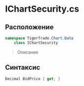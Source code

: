 
# IChartSecurity.cs
## Расположение
```csharp
namespace TigerTrade.Chart.Data  
    class IChartSecurity
```

> Описание

## Синтаксис
```csharp
Decimal BidPrice { get; }
```
